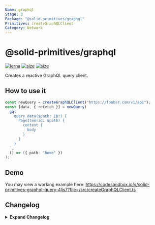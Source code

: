 ```yaml
---
Name: graphql
Stage: 3
Package: "@solid-primitives/graphql"
Primitives: createGraphQLClient
Category: Network
---
```


# @solid-primitives/graphql

[![lerna](https://img.shields.io/badge/maintained%20with-lerna-cc00ff.svg)](https://lerna.js.org/)
[![size](https://img.shields.io/bundlephobia/minzip/@solid-primitives/audio)](https://bundlephobia.com/package/@solid-primitives/graphql)
[![size](https://img.shields.io/npm/v/@solid-primitives/graphql)](https://www.npmjs.com/package/@solid-primitives/graphql)

Creates a reactive GraphQL query client.

## How to use it

```ts
const newQuery = createGraphQLClient("https://foobar.com/v1/api");
const [data, { refetch }] = newQuery(
  gql`
    query data($path: ID!) {
      PageItem(id: $path) {
        content {
          body
        }
      }
    }
  `,
  () => ({ path: "home" })
);
```

## Demo

You may view a working example here: https://codesandbox.io/s/solid-primitives-graphql-query-4ljs7?file=/src/createGraphQLClient.ts

## Changelog

<details>
<summary><b>Expand Changelog</b></summary>

1.0.0

Initial commit and publish of primitive.

1.0.1

Released with CJS support.

</details>
